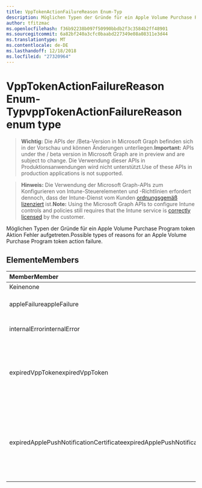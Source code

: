 ```yaml
---
title: VppTokenActionFailureReason Enum-Typ
description: Möglichen Typen der Gründe für ein Apple Volume Purchase Program token Aktion Fehler aufgetreten.
author: tfitzmac
ms.openlocfilehash: f36b92238b097f50990bbdb2f3c3584b2ff48901
ms.sourcegitcommit: 6a82bf240a3cfc0baabd227349e08a08311e3d44
ms.translationtype: MT
ms.contentlocale: de-DE
ms.lasthandoff: 12/18/2018
ms.locfileid: "27320964"
---
```

# <a name="vpptokenactionfailurereason-enum-type"></a><span data-ttu-id="ff60c-103">VppTokenActionFailureReason Enum-Typ</span><span class="sxs-lookup"><span data-stu-id="ff60c-103">vppTokenActionFailureReason enum type</span></span>

> <span data-ttu-id="ff60c-104">**Wichtig:** Die APIs der /Beta-Version in Microsoft Graph befinden sich in der Vorschau und können Änderungen unterliegen.</span><span class="sxs-lookup"><span data-stu-id="ff60c-104">**Important:** APIs under the / beta version in Microsoft Graph are in preview and are subject to change.</span></span> <span data-ttu-id="ff60c-105">Die Verwendung dieser APIs in Produktionsanwendungen wird nicht unterstützt.</span><span class="sxs-lookup"><span data-stu-id="ff60c-105">Use of these APIs in production applications is not supported.</span></span>

> <span data-ttu-id="ff60c-106">**Hinweis:** Die Verwendung der Microsoft Graph-APIs zum Konfigurieren von Intune-Steuerelementen und -Richtlinien erfordert dennoch, dass der Intune-Dienst vom Kunden [ordnungsgemäß lizenziert](https://go.microsoft.com/fwlink/?linkid=839381) ist.</span><span class="sxs-lookup"><span data-stu-id="ff60c-106">**Note:** Using the Microsoft Graph APIs to configure Intune controls and policies still requires that the Intune service is [correctly licensed](https://go.microsoft.com/fwlink/?linkid=839381) by the customer.</span></span>

<span data-ttu-id="ff60c-107">Möglichen Typen der Gründe für ein Apple Volume Purchase Program token Aktion Fehler aufgetreten.</span><span class="sxs-lookup"><span data-stu-id="ff60c-107">Possible types of reasons for an Apple Volume Purchase Program token action failure.</span></span>
## <a name="members"></a><span data-ttu-id="ff60c-108">Elemente</span><span class="sxs-lookup"><span data-stu-id="ff60c-108">Members</span></span>
|<span data-ttu-id="ff60c-109">Member</span><span class="sxs-lookup"><span data-stu-id="ff60c-109">Member</span></span>|<span data-ttu-id="ff60c-110">Wert</span><span class="sxs-lookup"><span data-stu-id="ff60c-110">Value</span></span>|<span data-ttu-id="ff60c-111">Beschreibung</span><span class="sxs-lookup"><span data-stu-id="ff60c-111">Description</span></span>|
|:---|:---|:---|
|<span data-ttu-id="ff60c-112">Keine</span><span class="sxs-lookup"><span data-stu-id="ff60c-112">none</span></span>|<span data-ttu-id="ff60c-113">0</span><span class="sxs-lookup"><span data-stu-id="ff60c-113">0</span></span>|<span data-ttu-id="ff60c-114">Keine.</span><span class="sxs-lookup"><span data-stu-id="ff60c-114">None.</span></span>|
|<span data-ttu-id="ff60c-115">appleFailure</span><span class="sxs-lookup"><span data-stu-id="ff60c-115">appleFailure</span></span>|<span data-ttu-id="ff60c-116">1</span><span class="sxs-lookup"><span data-stu-id="ff60c-116">1</span></span>|<span data-ttu-id="ff60c-117">Apple Dienst ist ein Fehler aufgetreten.</span><span class="sxs-lookup"><span data-stu-id="ff60c-117">There was an error on Apple's service.</span></span>|
|<span data-ttu-id="ff60c-118">internalError</span><span class="sxs-lookup"><span data-stu-id="ff60c-118">internalError</span></span>|<span data-ttu-id="ff60c-119">2</span><span class="sxs-lookup"><span data-stu-id="ff60c-119">2</span></span>|<span data-ttu-id="ff60c-120">Ein interner Fehler ist aufgetreten.</span><span class="sxs-lookup"><span data-stu-id="ff60c-120">There was an internal error.</span></span>|
|<span data-ttu-id="ff60c-121">expiredVppToken</span><span class="sxs-lookup"><span data-stu-id="ff60c-121">expiredVppToken</span></span>|<span data-ttu-id="ff60c-122">3</span><span class="sxs-lookup"><span data-stu-id="ff60c-122">3</span></span>|<span data-ttu-id="ff60c-123">Ein Fehler aufgetreten, da das Token Apple Volume Purchase Program abgelaufen wurde.</span><span class="sxs-lookup"><span data-stu-id="ff60c-123">There was an error because the Apple Volume Purchase Program token was expired.</span></span>|
|<span data-ttu-id="ff60c-124">expiredApplePushNotificationCertificate</span><span class="sxs-lookup"><span data-stu-id="ff60c-124">expiredApplePushNotificationCertificate</span></span>|<span data-ttu-id="ff60c-125">4</span><span class="sxs-lookup"><span data-stu-id="ff60c-125">4</span></span>|<span data-ttu-id="ff60c-126">Ein Fehler aufgetreten, da das Apple Volume Purchase Programm Pushbenachrichtigung Zertifikat ist abgelaufen.</span><span class="sxs-lookup"><span data-stu-id="ff60c-126">There was an error because the Apple Volume Purchase Program Push Notification certificate expired.</span></span>|





